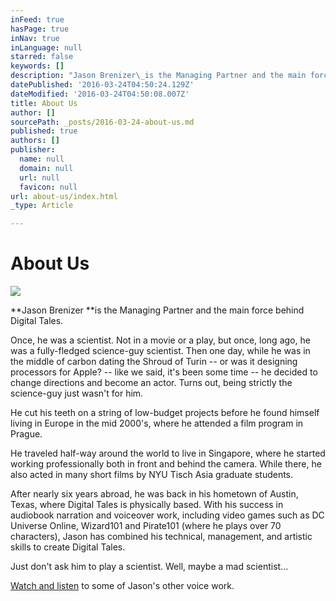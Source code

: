 ```yaml
---
inFeed: true
hasPage: true
inNav: true
inLanguage: null
starred: false
keywords: []
description: "Jason Brenizer\_is the Managing Partner and the main force behind Digital Tales."
datePublished: '2016-03-24T04:50:24.129Z'
dateModified: '2016-03-24T04:50:08.007Z'
title: About Us
author: []
sourcePath: _posts/2016-03-24-about-us.md
published: true
authors: []
publisher:
  name: null
  domain: null
  url: null
  favicon: null
url: about-us/index.html
_type: Article

---
```

# About Us
![](https://s3-us-west-2.amazonaws.com/the-grid-img/p/be65a28488f4352bcc0a41835d4401544c710230.jpg)

**Jason Brenizer **is the Managing Partner and the main force behind Digital Tales.

Once, he was a scientist. Not in a movie or a play, but once, long ago, he was a fully-fledged science-guy scientist. Then one day, while he was in the middle of carbon dating the Shroud of Turin -- or was it designing processors for Apple? -- like we said, it's been some time -- he decided to change directions and become an actor. Turns out, being strictly the science-guy just wasn't for him.

He cut his teeth on a string of low-budget projects before he found himself living in Europe in the mid 2000's, where he attended a film program in Prague.

He traveled half-way around the world to live in Singapore, where he started working professionally both in front and behind the camera. While there, he also acted in many short films by NYU Tisch Asia graduate students.

After nearly six years abroad, he was back in his hometown of Austin, Texas, where Digital Tales is physically based. With his success in audiobook narration and voiceover work, including video games such as DC Universe Online, Wizard101 and Pirate101 (where he plays over 70 characters), Jason has combined his technical, management, and artistic skills to create Digital Tales.

Just don't ask him to play a scientist. Well, maybe a mad scientist...

[Watch and listen][0] to some of Jason's other voice work.

[0]: null